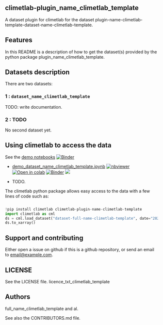 ## climetlab-plugin_name_climetlab_template

A dataset plugin for climetlab for the dataset plugin-name-climetlab-template-dataset-name-climetlab-template.


Features
--------

In this README is a description of how to get the dataset(s) provided by the python package plugin_name_climetlab_template.

## Datasets description

There are two datasets: 

### 1 : `dataset_name_climetlab_template`
TODO: write documentation.


### 2 : TODO
No second dataset yet.


## Using climetlab to access the data

See the [demo notebooks](https://github.com/repo_url_climetlab_template/tree/main/notebooks)
[![Binder](https://mybinder.org/badge_logo.svg)](https://mybinder.org/v2/gh/repo_url_climetlab_template/main?urlpath=lab)


- [demo_dataset_name_climetlab_template.ipynb](https://github.com/repo_url_climetlab_template/tree/main/notebooks/demo_dataset_name_climetlab_template.ipynb)
[![nbviewer](https://raw.githubusercontent.com/jupyter/design/master/logos/Badges/nbviewer_badge.svg)](https://nbviewer.jupyter.org/github/repo_url_climetlab_template/blob/main/notebooks/demo_dataset_name_climetlab_template.ipynb) 
[![Open in colab](https://colab.research.google.com/assets/colab-badge.svg)](https://colab.research.google.com/github/repo_url_climetlab_template/blob/main/notebooks/demo_dataset_name_climetlab_template.ipynb) 
[![Binder](https://mybinder.org/badge_logo.svg)](https://mybinder.org/v2/gh/repo_url_climetlab_template/main?filepath=notebooks/demo_dataset_name_climetlab_template.ipynb)
[<img src="https://deepnote.com/buttons/launch-in-deepnote-small.svg">](https://deepnote.com/launch?name=MyProject&url=https://github.com/repo_url_climetlab_template/tree/main/notebooks/demo_dataset_name_climetlab_template.ipynb)


- TODO.


The climetlab python package allows easy access to the data with a few lines of code such as:
``` python

!pip install climetlab climetlab-plugin-name-climetlab-template
import climetlab as cml
ds = cml.load_dataset("dataset-full-name-climetlab-template", date="20201231")
ds.to_xarray()
```


Support and contributing
------------------------

Either open a issue on github if this is a github repository, or send an email to email@example.com.

LICENSE
-------

See the LICENSE file.
licence_txt_climetlab_template

Authors
-------

full_name_climetlab_template and al.

See also the CONTRIBUTORS.md file.
